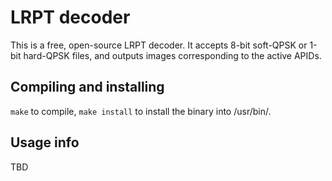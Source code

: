 # LRPT decoder
This is a free, open-source LRPT decoder. It accepts 8-bit soft-QPSK or 1-bit
hard-QPSK files, and outputs images corresponding to the active APIDs.

## Compiling and installing

`make` to compile, `make install` to install the binary into /usr/bin/.

## Usage info
TBD
